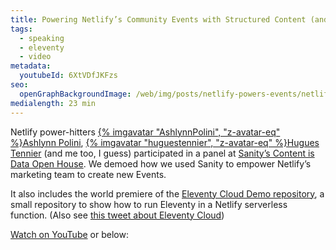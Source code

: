 ```yaml
---
title: Powering Netlify’s Community Events with Structured Content (and a preview of Eleventy Cloud)
tags:
  - speaking
  - eleventy
  - video
metadata:
  youtubeId: 6XtVDfJKFzs
seo:
  openGraphBackgroundImage: /web/img/posts/netlify-powers-events/netlify-powers-events.jpeg
medialength: 23 min
---
```

Netlify power-hitters [{% imgavatar "AshlynnPolini", "z-avatar-eq" %}Ashlynn Polini](https://twitter.com/AshlynnPolini), [{% imgavatar "huguestennier", "z-avatar-eq" %}Hugues Tennier](https://twitter.com/huguestennier) (and me too, I guess) participated in a panel at [Sanity’s Content is Data Open House](https://www.sanity.io/content-is-data-open-house-2021). We demoed how we used Sanity to empower Netlify’s marketing team to create new Events.

It also includes the world premiere of the [Eleventy Cloud Demo repository](https://github.com/11ty/demo-eleventy-cloud/), a small repository to show how to run Eleventy in a Netlify serverless function. (Also see [this tweet about Eleventy Cloud](https://twitter.com/zachleat/status/1365091172138569730))

[Watch on YouTube](https://www.youtube.com/watch?v=6XtVDfJKFzs) or below:

<div class="fullwidth"><youtube-lite-player @slug="6XtVDfJKFzs" @label="{{ title }}"></youtube-lite-player></div>
